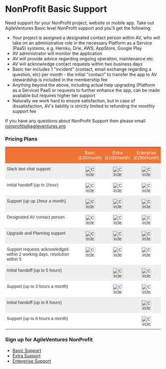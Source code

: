 # NonProfit Basic Support

Need support for your NonProfit project, website or mobile app.  Take out AgileVentures Basic level NonProfit support and you'll get the following:

- Your project is assigned a designated contact person within AV, who will take on an administrative role in the necessary Platform as a Service (PaaS) systems, e.g. Heroku, Drie, AWS, AppStore, Google Play
- AV administrator will monitor the application
- AV will provide advice regarding ongoing operation, maintenance etc.
- AV will acknowledge contact requests within two business days
- Basic tier includes 1 "incident" (contact, email exchange regarding a question, etc) per month - the initial "contact" to transfer the app to AV stewardship is included in the membership fee
- Anything beyond the above, including actual help upgrading (Platform as a Service) PaaS or requests to further enhance the app, can be made available but requires higher tier support
- Naturally we work hard to ensure satisfaction, but in case of dissatisfaction, AV's liability is strictly limited to refunding the monthly support fee

If you have any questions about NonProfit Support then please email nonprofits@agileventures.org

### Pricing Plans

<table class="tg" style="border-collapse: collapse;border-spacing:0;border-color: #aaa;">
  <tbody>
<tr>
    <th class="tg-7cqi" style="font-family: Arial, sans-serif;font-size: 14px;font-weight: normal;padding:10px 5px;border-style:solid;border-width:0px;overflow: hidden;border-color: #aaa;color: #ffffff;background-color: #ee7335;vertical-align: top;"><br></th>
    <th class="tg-vc1w" style="font-family: Arial, sans-serif;font-size: 14px;font-weight: normal;padding:10px 5px;border-style:solid;border-width:0px;overflow: hidden;border-color: #aaa;color: #ffffff;background-color: #ee7335;vertical-align: top;"></th>
    <th class="tg-vc1w" style="font-family: Arial, sans-serif;font-size: 14px;font-weight: normal;padding:10px 5px;border-style:solid;border-width:0px;overflow: hidden;border-color: #aaa;color: #ffffff;background-color: #ee7335;text-align: center;">Basic<br> (&#xa3;20/month)</th>
    <th class="tg-vc1w" style="font-family: Arial, sans-serif;font-size: 14px;font-weight: normal;padding:10px 5px;border-style:solid;border-width:0px;overflow: hidden;border-color: #aaa;color: #ffffff;background-color: #ee7335;text-align: center;">Extra<br> (&#xa3;100/month)</th>
    <th class="tg-vc1w" style="font-family: Arial, sans-serif;font-size: 14px;font-weight: normal;padding:10px 5px;border-style:solid;border-width:0px;overflow: hidden;border-color: #aaa;color: #ffffff;background-color: #ee7335;text-align: center;">Enterprise<br> (&#xa3;250/month)</th>
  </tr>
  <tr>
    <td class="tg-yzt1" style="font-family: Arial, sans-serif;font-size: 14px;padding:10px 5px;border-style:solid;border-width:0px;overflow: hidden;border-color: #aaa;color: #333;background-color: #efefef;vertical-align: top;">Slack text chat support</td>
<td align="center" class="tg-uqo3" style="font-family: Arial, sans-serif;font-size: 14px;padding:10px 5px;border-style:solid;border-width:0px;overflow: hidden;border-color: #aaa;color: #333;background-color: #efefef;vertical-align: top;">
<br>
</td>
<td align="center" class="tg-uqo3" style="font-family: Arial, sans-serif;font-size: 14px;padding:10px 5px;border-style:solid;border-width:0px;overflow: hidden;border-color: #aaa;color: #333;background-color: #efefef;vertical-align: top;"><img width="32px" src="https://dl.dropbox.com/s/h3vg4hcvhkjc1ks/teal-circle-checkmark-128.png" alt="Circle checkmark icon" title="Circle checkmark"><br>
</td>
<td align="center" class="tg-uqo3" style="font-family: Arial, sans-serif;font-size: 14px;padding:10px 5px;border-style:solid;border-width:0px;overflow: hidden;border-color: #aaa;color: #333;background-color: #efefef;vertical-align: top;"><img width="32px" src="https://dl.dropbox.com/s/h3vg4hcvhkjc1ks/teal-circle-checkmark-128.png" alt="Circle checkmark icon" title="Circle checkmark"><br>
</td>
<td align="center" class="tg-uqo3" style="font-family: Arial, sans-serif;font-size: 14px;padding:10px 5px;border-style:solid;border-width:0px;overflow: hidden;border-color: #aaa;color: #333;background-color: #efefef;vertical-align: top;"><img width="32px" src="https://dl.dropbox.com/s/h3vg4hcvhkjc1ks/teal-circle-checkmark-128.png" alt="Circle checkmark icon" title="Circle checkmark"><br>
</td>
</tr>
  <tr>
    <td class="tg-yw4l" style="font-family: Arial, sans-serif;font-size: 14px;padding:10px 5px;border-style:solid;border-width:0px;overflow: hidden;border-color: #aaa;color: #333;background-color: #fff;vertical-align: top;">Initial handoff (up to 1hour)</td>
    <td align="center" class="tg-baqh" style="font-family: Arial, sans-serif;font-size: 14px;padding:10px 5px;border-style:solid;border-width:0px;overflow: hidden;border-color: #aaa;color: #333;background-color: #fff;vertical-align: top;"></td>
    <td align="center" class="tg-baqh" style="font-family: Arial, sans-serif;font-size: 14px;padding:10px 5px;border-style:solid;border-width:0px;overflow: hidden;border-color: #aaa;color: #333;background-color: #fff;vertical-align: top;"><img width="32px" src="https://dl.dropbox.com/s/h3vg4hcvhkjc1ks/teal-circle-checkmark-128.png" alt="Circle checkmark icon" title="Circle checkmark"></td>
    <td align="center" class="tg-baqh" style="font-family: Arial, sans-serif;font-size: 14px;padding:10px 5px;border-style:solid;border-width:0px;overflow: hidden;border-color: #aaa;color: #333;background-color: #fff;vertical-align: top;"><img width="32px" src="https://dl.dropbox.com/s/h3vg4hcvhkjc1ks/teal-circle-checkmark-128.png" alt="Circle checkmark icon" title="Circle checkmark"></td>
    <td align="center" class="tg-baqh" style="font-family: Arial, sans-serif;font-size: 14px;padding:10px 5px;border-style:solid;border-width:0px;overflow: hidden;border-color: #aaa;color: #333;background-color: #fff;vertical-align: top;"><img width="32px" src="https://dl.dropbox.com/s/h3vg4hcvhkjc1ks/teal-circle-checkmark-128.png" alt="Circle checkmark icon" title="Circle checkmark"></td>
  </tr>
<tr>
    <td class="tg-yzt1" style="font-family: Arial, sans-serif;font-size: 14px;padding:10px 5px;border-style:solid;border-width:0px;overflow: hidden;border-color: #aaa;color: #333;background-color: #efefef;vertical-align: top;">Support (up up 1hour a month)</td>
    <td align="center" class="tg-uqo3" style="font-family: Arial, sans-serif;font-size: 14px;padding:10px 5px;border-style:solid;border-width:0px;overflow: hidden;border-color: #aaa;color: #333;background-color: #efefef;vertical-align: top;"></td>
    <td align="center" class="tg-uqo3" style="font-family: Arial, sans-serif;font-size: 14px;padding:10px 5px;border-style:solid;border-width:0px;overflow: hidden;border-color: #aaa;color: #333;background-color: #efefef;vertical-align: top;"><img width="32px" src="https://dl.dropbox.com/s/h3vg4hcvhkjc1ks/teal-circle-checkmark-128.png" alt="Circle checkmark icon" title="Circle checkmark"></td>
    <td align="center" class="tg-uqo3" style="font-family: Arial, sans-serif;font-size: 14px;padding:10px 5px;border-style:solid;border-width:0px;overflow: hidden;border-color: #aaa;color: #333;background-color: #efefef;vertical-align: top;"><img width="32px" src="https://dl.dropbox.com/s/h3vg4hcvhkjc1ks/teal-circle-checkmark-128.png" alt="Circle checkmark icon" title="Circle checkmark"></td>
    <td align="center" class="tg-uqo3" style="font-family: Arial, sans-serif;font-size: 14px;padding:10px 5px;border-style:solid;border-width:0px;overflow: hidden;border-color: #aaa;color: #333;background-color: #efefef;vertical-align: top;"><img width="32px" src="https://dl.dropbox.com/s/h3vg4hcvhkjc1ks/teal-circle-checkmark-128.png" alt="Circle checkmark icon" title="Circle checkmark"></td>
  </tr>
  <tr>
    <td class="tg-yw4l" style="font-family: Arial, sans-serif;font-size: 14px;padding:10px 5px;border-style:solid;border-width:0px;overflow: hidden;border-color: #aaa;color: #333;background-color: #fff;vertical-align: top;">Designated AV contact person</td>
    <td align="center" class="tg-baqh" style="font-family: Arial, sans-serif;font-size: 14px;padding:10px 5px;border-style:solid;border-width:0px;overflow: hidden;border-color: #aaa;color: #333;background-color: #fff;vertical-align: top;"></td>
    <td align="center" class="tg-baqh" style="font-family: Arial, sans-serif;font-size: 14px;padding:10px 5px;border-style:solid;border-width:0px;overflow: hidden;border-color: #aaa;color: #333;background-color: #fff;vertical-align: top;"><img width="32px" src="https://dl.dropbox.com/s/h3vg4hcvhkjc1ks/teal-circle-checkmark-128.png" alt="Circle checkmark icon" title="Circle checkmark"></td>
    <td align="center" class="tg-baqh" style="font-family: Arial, sans-serif;font-size: 14px;padding:10px 5px;border-style:solid;border-width:0px;overflow: hidden;border-color: #aaa;color: #333;background-color: #fff;vertical-align: top;"><img width="32px" src="https://dl.dropbox.com/s/h3vg4hcvhkjc1ks/teal-circle-checkmark-128.png" alt="Circle checkmark icon" title="Circle checkmark"></td>
    <td align="center" class="tg-baqh" style="font-family: Arial, sans-serif;font-size: 14px;padding:10px 5px;border-style:solid;border-width:0px;overflow: hidden;border-color: #aaa;color: #333;background-color: #fff;vertical-align: top;"><img width="32px" src="https://dl.dropbox.com/s/h3vg4hcvhkjc1ks/teal-circle-checkmark-128.png" alt="Circle checkmark icon" title="Circle checkmark"></td>
  </tr>
  <tr>
    <td class="tg-yzt1" style="font-family: Arial, sans-serif;font-size: 14px;padding:10px 5px;border-style:solid;border-width:0px;overflow: hidden;border-color: #aaa;color: #333;background-color: #efefef;vertical-align: top;">Upgrade and Planning support</td>
    <td align="center" class="tg-uqo3" style="font-family: Arial, sans-serif;font-size: 14px;padding:10px 5px;border-style:solid;border-width:0px;overflow: hidden;border-color: #aaa;color: #333;background-color: #efefef;vertical-align: top;"></td>
    <td align="center" class="tg-uqo3" style="font-family: Arial, sans-serif;font-size: 14px;padding:10px 5px;border-style:solid;border-width:0px;overflow: hidden;border-color: #aaa;color: #333;background-color: #efefef;vertical-align: top;"><img width="32px" src="https://dl.dropbox.com/s/h3vg4hcvhkjc1ks/teal-circle-checkmark-128.png" alt="Circle checkmark icon" title="Circle checkmark"></td>
    <td align="center" class="tg-uqo3" style="font-family: Arial, sans-serif;font-size: 14px;padding:10px 5px;border-style:solid;border-width:0px;overflow: hidden;border-color: #aaa;color: #333;background-color: #efefef;vertical-align: top;"><img width="32px" src="https://dl.dropbox.com/s/h3vg4hcvhkjc1ks/teal-circle-checkmark-128.png" alt="Circle checkmark icon" title="Circle checkmark"></td>
    <td align="center" class="tg-uqo3" style="font-family: Arial, sans-serif;font-size: 14px;padding:10px 5px;border-style:solid;border-width:0px;overflow: hidden;border-color: #aaa;color: #333;background-color: #efefef;vertical-align: top;"><img width="32px" src="https://dl.dropbox.com/s/h3vg4hcvhkjc1ks/teal-circle-checkmark-128.png" alt="Circle checkmark icon" title="Circle checkmark"></td>
  </tr>
  <tr>
    <td class="tg-yw4l" style="font-family: Arial, sans-serif;font-size: 14px;padding:10px 5px;border-style:solid;border-width:0px;overflow: hidden;border-color: #aaa;color: #333;background-color: #fff;vertical-align: top;">Support requests acknowledged within 2 working days, resolution within 5</td>
<td align="center" class="tg-baqh" style="font-family: Arial, sans-serif;font-size: 14px;padding:10px 5px;border-style:solid;border-width:0px;overflow: hidden;border-color: #aaa;color: #333;background-color: #fff;vertical-align: top;"></td>
    <td align="center" class="tg-baqh" style="font-family: Arial, sans-serif;font-size: 14px;padding:10px 5px;border-style:solid;border-width:0px;overflow: hidden;border-color: #aaa;color: #333;background-color: #fff;vertical-align: top;"><img width="32px" src="https://dl.dropbox.com/s/h3vg4hcvhkjc1ks/teal-circle-checkmark-128.png" alt="Circle checkmark icon" title="Circle checkmark"></td>
    <td align="center" class="tg-baqh" style="font-family: Arial, sans-serif;font-size: 14px;padding:10px 5px;border-style:solid;border-width:0px;overflow: hidden;border-color: #aaa;color: #333;background-color: #fff;vertical-align: top;"><img width="32px" src="https://dl.dropbox.com/s/h3vg4hcvhkjc1ks/teal-circle-checkmark-128.png" alt="Circle checkmark icon" title="Circle checkmark"></td>
    <td align="center" class="tg-baqh" style="font-family: Arial, sans-serif;font-size: 14px;padding:10px 5px;border-style:solid;border-width:0px;overflow: hidden;border-color: #aaa;color: #333;background-color: #fff;vertical-align: top;"><img width="32px" src="https://dl.dropbox.com/s/h3vg4hcvhkjc1ks/teal-circle-checkmark-128.png" alt="Circle checkmark icon" title="Circle checkmark"></td>
  </tr>
  <tr>
    <td class="tg-yzt1" style="font-family: Arial, sans-serif;font-size: 14px;padding:10px 5px;border-style:solid;border-width:0px;overflow: hidden;border-color: #aaa;color: #333;background-color: #efefef;vertical-align: top;">Initial handoff (up to 5 hours)<br>
</td>
<td align="center" class="tg-uqo3" style="font-family: Arial, sans-serif;font-size: 14px;padding:10px 5px;border-style:solid;border-width:0px;overflow: hidden;border-color: #aaa;color: #333;background-color: #efefef;vertical-align: top;"></td>
    <td align="center" class="tg-uqo3" style="font-family: Arial, sans-serif;font-size: 14px;padding:10px 5px;border-style:solid;border-width:0px;overflow: hidden;border-color: #aaa;color: #333;background-color: #efefef;vertical-align: top;"></td>
    <td align="center" class="tg-uqo3" style="font-family: Arial, sans-serif;font-size: 14px;padding:10px 5px;border-style:solid;border-width:0px;overflow: hidden;border-color: #aaa;color: #333;background-color: #efefef;vertical-align: top;"><img width="32px" src="https://dl.dropbox.com/s/h3vg4hcvhkjc1ks/teal-circle-checkmark-128.png" alt="Circle checkmark icon" title="Circle checkmark"></td>
    <td align="center" class="tg-uqo3" style="font-family: Arial, sans-serif;font-size: 14px;padding:10px 5px;border-style:solid;border-width:0px;overflow: hidden;border-color: #aaa;color: #333;background-color: #efefef;vertical-align: top;"><img width="32px" src="https://dl.dropbox.com/s/h3vg4hcvhkjc1ks/teal-circle-checkmark-128.png" alt="Circle checkmark icon" title="Circle checkmark"></td>
  </tr>
  <tr>
    <td class="tg-yw4l" style="font-family: Arial, sans-serif;font-size: 14px;padding:10px 5px;border-style:solid;border-width:0px;overflow: hidden;border-color: #aaa;color: #333;background-color: #fff;vertical-align: top;">Support (up to 3 hours a month)<br>
</td>
    <td align="center" class="tg-baqh" style="font-family: Arial, sans-serif;font-size: 14px;padding:10px 5px;border-style:solid;border-width:0px;overflow: hidden;border-color: #aaa;color: #333;background-color: #fff;vertical-align: top;"></td>
    <td align="center" class="tg-baqh" style="font-family: Arial, sans-serif;font-size: 14px;padding:10px 5px;border-style:solid;border-width:0px;overflow: hidden;border-color: #aaa;color: #333;background-color: #fff;vertical-align: top;"></td>
    <td align="center" class="tg-baqh" style="font-family: Arial, sans-serif;font-size: 14px;padding:10px 5px;border-style:solid;border-width:0px;overflow: hidden;border-color: #aaa;color: #333;background-color: #fff;vertical-align: top;"><img width="32px" src="https://dl.dropbox.com/s/h3vg4hcvhkjc1ks/teal-circle-checkmark-128.png" alt="Circle checkmark icon" title="Circle checkmark"><br>
</td>
    <td align="center" class="tg-baqh" style="font-family: Arial, sans-serif;font-size: 14px;padding:10px 5px;border-style:solid;border-width:0px;overflow: hidden;border-color: #aaa;color: #333;background-color: #fff;vertical-align: top;"><img width="32px" src="https://dl.dropbox.com/s/h3vg4hcvhkjc1ks/teal-circle-checkmark-128.png" alt="Circle checkmark icon" title="Circle checkmark"></td>
  </tr>
  <tr>
    <td class="tg-yzt1" style="font-family: Arial, sans-serif;font-size: 14px;padding:10px 5px;border-style:solid;border-width:0px;overflow: hidden;border-color: #aaa;color: #333;background-color: #efefef;vertical-align: top;">
Initial handoff (up to 8 hours)<br>
</td>
    <td align="center" class="tg-uqo3" style="font-family: Arial, sans-serif;font-size: 14px;padding:10px 5px;border-style:solid;border-width:0px;overflow: hidden;border-color: #aaa;color: #333;background-color: #efefef;vertical-align: top;"></td>
    <td align="center" class="tg-uqo3" style="font-family: Arial, sans-serif;font-size: 14px;padding:10px 5px;border-style:solid;border-width:0px;overflow: hidden;border-color: #aaa;color: #333;background-color: #efefef;vertical-align: top;"></td>
    <td align="center" class="tg-uqo3" style="font-family: Arial, sans-serif;font-size: 14px;padding:10px 5px;border-style:solid;border-width:0px;overflow: hidden;border-color: #aaa;color: #333;background-color: #efefef;vertical-align: top;"><br></td>
    <td align="center" class="tg-uqo3" style="font-family: Arial, sans-serif;font-size: 14px;padding:10px 5px;border-style:solid;border-width:0px;overflow: hidden;border-color: #aaa;color: #333;background-color: #efefef;vertical-align: top;"><img width="32px" src="https://dl.dropbox.com/s/h3vg4hcvhkjc1ks/teal-circle-checkmark-128.png" alt="Circle checkmark icon" title="Circle checkmark"><br>
</td>
  </tr>
  <tr>
    <td class="tg-yzt1" style="font-family: Arial, sans-serif;font-size: 14px;padding:10px 5px;border-style:solid;border-width:0px;overflow: hidden;border-color: #aaa;color: #333;background-color: #fff;vertical-align: top;">Support (up to 8 hours a month) <br>
</td>
    <td align="center" class="tg-uqo3" style="font-family: Arial, sans-serif;font-size: 14px;padding:10px 5px;border-style:solid;border-width:0px;overflow: hidden;border-color: #aaa;color: #333;background-color: #fff;vertical-align: top;"></td>
    <td align="center" class="tg-uqo3" style="font-family: Arial, sans-serif;font-size: 14px;padding:10px 5px;border-style:solid;border-width:0px;overflow: hidden;border-color: #aaa;color: #333;background-color: #fff;vertical-align: top;"></td>
    <td align="center" class="tg-uqo3" style="font-family: Arial, sans-serif;font-size: 14px;padding:10px 5px;border-style:solid;border-width:0px;overflow: hidden;border-color: #aaa;color: #333;background-color: #fff;vertical-align: top;"><br></td>
   <td align="center" class="tg-uqo3" style="font-family: Arial, sans-serif;font-size: 14px;padding:10px 5px;border-style:solid;border-width:0px;overflow: hidden;border-color: #aaa;color: #333;background-color: #fff;vertical-align: top;"><img width="32px" src="https://dl.dropbox.com/s/h3vg4hcvhkjc1ks/teal-circle-checkmark-128.png" alt="Circle checkmark icon" title="Circle checkmark"><br>
</td>
  </tr>
</tbody>
</table>

### Sign up for AgileVentures NonProfit

- [Basic Support](http://www.agileventures.org/subscriptions/new?plan=nonprofitbasic)
- [Extra Support](http://www.agileventures.org/subscriptions/new?plan=nonprofitextra)
- [Enterprise Support](http://www.agileventures.org/subscriptions/new?plan=nonprofitenterprise)
